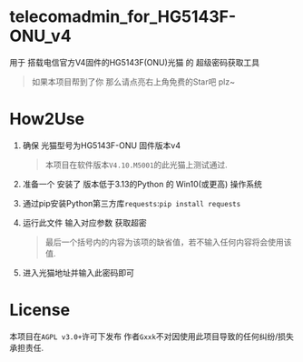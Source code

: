 # telecomadmin_for_HG5143F-ONU_v4
用于 搭载电信官方V4固件的HG5143F(ONU)光猫 的 超级密码获取工具

> 如果本项目帮到了你 那么请点亮右上角免费的Star吧 plz~

# How2Use

1. 确保 光猫型号为HG5143F-ONU 固件版本v4

    > 本项目在软件版本`V4.10.M5001`的此光猫上测试通过.

2. 准备一个 安装了 版本低于3.13的Python 的 Win10(或更高) 操作系统

3. 通过pip安装Python第三方库`requests`:`pip install requests`

4. 运行此文件 输入对应参数 获取超密

    > 最后一个括号内的内容为该项的缺省值，若不输入任何内容将会使用该值.

5. 进入光猫地址并输入此密码即可

# License

本项目在`AGPL v3.0+`许可下发布 作者`Gxxk`不对因使用此项目导致的任何纠纷/损失承担责任.
